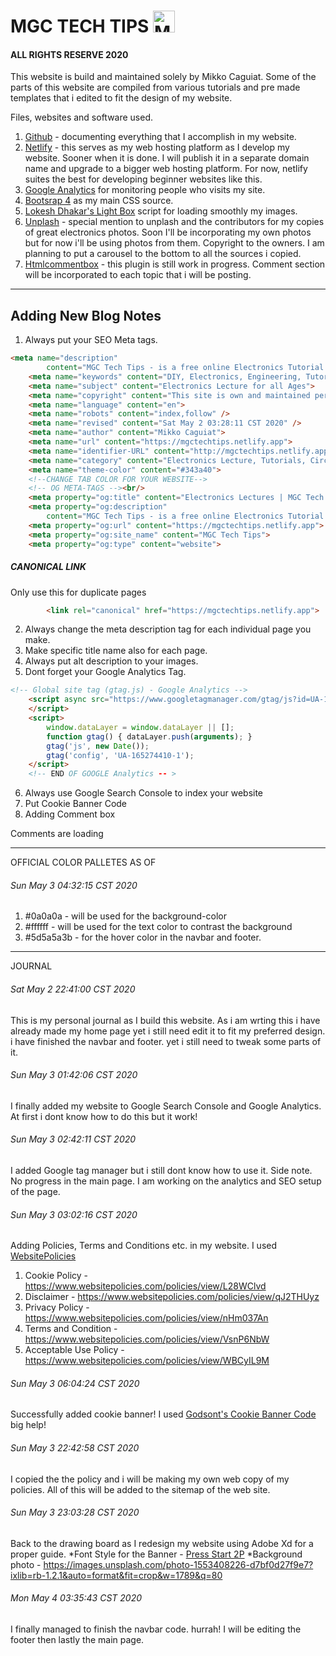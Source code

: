 
# MGC TECH TIPS <img src="https://mgctechtips.netlify.app/images/LOGO%20WITH%20BACKGROUND/LOGO-BG.png" alt="MGC TECH TIPS LOGO" height="35">
#### ALL RIGHTS RESERVE 2020

This website is build and maintained solely by Mikko Caguiat.
Some of the parts of this website are compiled from various tutorials and pre made templates
that i edited to fit the design of my website.

Files, websites and software used.
1. [Github](https://github.com/) - documenting everything that I accomplish in my website.
2. [Netlify](https://netlify.com/) - this serves as my web hosting platform as I develop my website. Sooner when it is done. I will publish it in a separate domain name and upgrade to a bigger web hosting platform. For now, netlify suites the best for developing beginner websites like this.
3. [Google Analytics](https://analytics.google.com/analytics/web/) for monitoring people who visits my site.
4. [Bootsrap 4](https://getbootstrap.com/) as my main CSS source.
5. [Lokesh Dhakar's Light Box](https://lokeshdhakar.com/projects/lightbox2/) script for loading smoothly my images. 
6. [Unplash](https://unsplash.com/) - special mention to unplash and the contributors for my copies of great electronics photos. Soon I'll be incorporating my own photos but for now i'll be using photos from them. Copyright to the owners. I am planning to put a carousel to the bottom to all the sources i copied. 
7. [Htmlcommentbox](www.htmlcommentbox.com) - this plugin is still work in progress. Comment section will be incorporated to each topic that i will be posting. 

---

## Adding New Blog Notes
1. Always put your SEO Meta tags.
    <br/>
```html
<meta name="description"
        content="MGC Tech Tips - is a free online Electronics Tutorial Resource for beginners, hobbyist and students who want to pursue a field in Electronics. This site is a collection of all the note-lectures, circuits and electronic projects that i compiled here in MGC Tech Tips site.">
    <meta name="keywords" content="DIY, Electronics, Engineering, Tutorial">
    <meta name="subject" content="Electronics Lecture for all Ages">
    <meta name="copyright" content="This site is own and maintained personally by MGC Tech Tips Groups">
    <meta name="language" content="en">
    <meta name="robots" content="index,follow" />
    <meta name="revised" content="Sat May 2 03:28:11 CST 2020" />
    <meta name="author" content="Mikko Caguiat">
    <meta name="url" content="https://mgctechtips.netlify.app">
    <meta name="identifier-URL" content="http://mgctechtips.netlify.app">
    <meta name="category" content="Electronics Lecture, Tutorials, Circuits, and DIY Projects">
    <meta name="theme-color" content="#343a40">
    <!--CHANGE TAB COLOR FOR YOUR WEBSITE-->
    <!-- OG META-TAGS --><br/>
    <meta property="og:title" content="Electronics Lectures | MGC Tech Tips">
    <meta property="og:description"
        content="MGC Tech Tips - is a free online Electronics Tutorial Resource for beginners, hobbyist and students who want to pursue a field in Electronics. This site is a collection of all the note-lectures, circuits and electronic projects that i compiled here in MGC Tech Tips site."><br/>
    <meta property="og:url" content="https://mgctechtips.netlify.app">
    <meta property="og:site_name" content="MGC Tech Tips">
    <meta property="og:type" content="website">
```
##### CANONICAL LINK
Only use this for duplicate pages
```html
        <link rel="canonical" href="https://mgctechtips.netlify.app">
```
2. Always change the meta description tag for each individual page you make.
3. Make specific title name also for each page.
4. Always put alt description to your images.
5. Dont forget your Google Analytics Tag.
```html
<!-- Global site tag (gtag.js) - Google Analytics -->
    <script async src="https://www.googletagmanager.com/gtag/js?id=UA-165274410-1">
    </script>
    <script>
        window.dataLayer = window.dataLayer || [];
        function gtag() { dataLayer.push(arguments); }
        gtag('js', new Date());
        gtag('config', 'UA-165274410-1');
    </script>
    <!-- END OF GOOGLE Analytics -- >
```
6. Always use Google Search Console to index your website
7. Put Cookie Banner Code
8. Adding Comment box

<!-- begin wwww.htmlcommentbox.com -->
 <div id="HCB_comment_box">Comments are loading</div>
 <link rel="stylesheet" type="text/css" href="https://www.htmlcommentbox.com/static/skins/bootstrap/twitter-bootstrap.css?v=0" />
 <script type="text/javascript" id="hcb"> /*<!--*/ if(!window.hcb_user){hcb_user={};} (function(){var s=document.createElement("script"), l=hcb_user.PAGE || (""+window.location).replace(/'/g,"%27"), h="https://www.htmlcommentbox.com";s.setAttribute("type","text/javascript");s.setAttribute("src", h+"/jread?page="+encodeURIComponent(l).replace("+","%2B")+"&mod=%241%24wq1rdBcg%24MGX2LNpj9xMWU7Iek3F5u1"+"&opts=16862&num=10&ts=1588595790867");if (typeof s!="undefined") document.getElementsByTagName("head")[0].appendChild(s);})(); /*-->*/ </script>
<!-- end www.htmlcommentbox.com -->

<hr/>
OFFICIAL COLOR PALLETES AS OF <br/>

###### Sun May 3 04:32:15 CST 2020

1. #0a0a0a - will be used for the background-color
2. #ffffff -  will be used for the text color to contrast the background
3. #5d5a5a3b - for the hover color in the navbar and footer.<!--EDITING THIS SOON IF NOT GOOD FOR THE DESIGN-->
 
---
JOURNAL

###### Sat May 2 22:41:00 CST 2020

This is my personal journal as I build this website. As i am 
wrting this i have already made my home page yet i still need edit it to fit my preferred design. i have finished the navbar and footer. yet i still need to tweak some parts of it.

###### Sun May 3 01:42:06 CST 2020
I finally added my website to Google Search Console and Google Analytics. At first i dont know how to do this but it work!


###### Sun May 3 02:42:11 CST 2020
I added Google tag manager but i still dont know how to use it.
Side note. No progress in the main page. I am working on the analytics and SEO setup of the page.

###### Sun May 3 03:02:16 CST 2020
Adding Policies, Terms and Conditions etc. in my website. I used [WebsitePolicies](https://www.websitepolicies.com/)
1. Cookie Policy - https://www.websitepolicies.com/policies/view/L28WClvd
2. Disclaimer - https://www.websitepolicies.com/policies/view/qJ2THUyz
3. Privacy Policy - https://www.websitepolicies.com/policies/view/nHm037An
4. Terms and Condition - https://www.websitepolicies.com/policies/view/VsnP6NbW
5. Acceptable Use Policy - https://www.websitepolicies.com/policies/view/WBCyIL9M

###### Sun May 3 06:04:24 CST 2020
Successfully added cookie banner!
I used [Godsont's Cookie Banner Code](https://github.com/Godsont/Cookie-Consent-Banner) big help!

###### Sun May 3 22:42:58 CST 2020
I copied the the policy and i will be making my own web copy of my policies.
All of this will be added to the sitemap of the web site.

###### Sun May 3 23:03:28 CST 2020
Back to the drawing board as I redesign my website using Adobe Xd for a proper guide.
*Font Style for the Banner - [Press Start 2P](https://fonts.google.com/specimen/Press+Start+2P?query=code)
*Background photo - https://images.unsplash.com/photo-1553408226-d7bf0d27f9e7?ixlib=rb-1.2.1&auto=format&fit=crop&w=1789&q=80

###### Mon May 4 03:35:43 CST 2020
I finally managed to finish the navbar code. hurrah! I will be editing the footer then lastly the main page.







  


